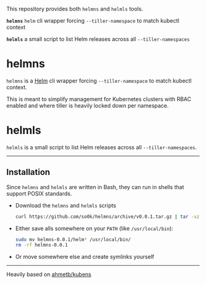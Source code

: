 This repository provides both `helmns` and `helmls` tools.

**`helmns`** `helm` cli wrapper forcing `--tiller-namespace` to match kubectl context

**`helmls`** a small script to list Helm releases across all `--tiller-namespaces`

# helmns

`helmns` is a [Helm](http://helm.sh) cli wrapper forcing `--tiller-namespace` to match kubectl context.

This is meant to simplify management for Kubernetes clusters with RBAC enabled and where tiller is heavily locked down per namespace.

# helmls

`helmls` is a small script to list Helm releases across all `--tiller-namespaces`.

-----

## Installation

Since `helmns` and `helmls` are written in Bash, they can run in shells that support POSIX standards.

- Download the `helmns` and `helmls` scripts
  
  ```bash
  curl https://github.com/so0k/helmns/archive/v0.0.1.tar.gz | tar -xz
  ```

- Either save alls somewhere on your `PATH` (like `/usr/local/bin`):
  
  ```bash
  sudo mv helmns-0.0.1/helm* /usr/local/bin/
  rm -rf helmns-0.0.1
  ```

- Or move somewhere else and create symlinks yourself

-----

Heavily based on [ahmetb/kubens](https://github.com/ahmetb/kubectx)
